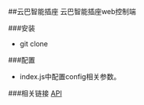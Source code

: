 ##云巴智能插座
云巴智能插座web控制端


###安装
- git clone

###配置
- index.js中配置config相关参数。

###相关链接
[API](https://github.com/alexbank/esp_iot_rtos_sdk/wiki/smart-plug)